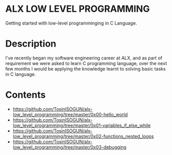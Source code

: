 # ALX LOW LEVEL PROGRAMMING
Getting started with low-level programminging in C Language.

# Description
I've recently began my software engineering career at ALX, and as part of requirement we were asked to learn C programming language, over the next few months I would be applying the knowledge learnt to solving basic tasks in C language.

# Contents
* https://github.com/TosinISOGUN/alx-low_level_programming/tree/master/0x00-hello_world
* https://github.com/TosinISOGUN/alx-low_level_programming/tree/master/0x01-variables_if_else_while
* https://github.com/TosinISOGUN/alx-low_level_programming/tree/master/0x02-functions_nested_loops
* https://github.com/TosinISOGUN/alx-low_level_programming/tree/master/0x03-debugging
